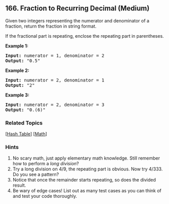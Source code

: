 <!--|This file generated by command(leetcode description); DO NOT EDIT.    |-->
<!--+----------------------------------------------------------------------+-->
<!--|@author    Openset <openset.wang@gmail.com>                           |-->
<!--|@link      https://github.com/openset                                 |-->
<!--|@home      https://github.com/openset/leetcode                        |-->
<!--+----------------------------------------------------------------------+-->

## 166. Fraction to Recurring Decimal (Medium)

<p>Given two integers representing the numerator and denominator of a fraction, return the fraction in string format.</p>

<p>If the fractional part is repeating, enclose the repeating part in parentheses.</p>

<p><strong>Example 1:</strong></p>

<pre>
<strong>Input:</strong> numerator = 1, denominator = 2
<strong>Output:</strong> &quot;0.5&quot;
</pre>

<p><strong>Example 2:</strong></p>

<pre>
<strong>Input:</strong> numerator = 2, denominator = 1
<strong>Output:</strong> &quot;2&quot;</pre>

<p><strong>Example 3:</strong></p>

<pre>
<strong>Input:</strong> numerator = 2, denominator = 3
<strong>Output: </strong>&quot;0.(6)&quot;
</pre>


### Related Topics
[[Hash Table](https://github.com/openset/leetcode/tree/master/tag/hash-table/README.md)]
[[Math](https://github.com/openset/leetcode/tree/master/tag/math/README.md)]

### Hints
  1. No scary math, just apply elementary math knowledge. Still remember how to perform a <i>long division</i>?
  1. Try a long division on 4/9, the repeating part is obvious. Now try 4/333. Do you see a pattern?
  1. Notice that once the remainder starts repeating, so does the divided result.
  1. Be wary of edge cases! List out as many test cases as you can think of and test your code thoroughly.
